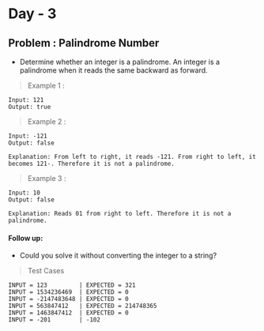 # Day - 3

## Problem : Palindrome Number

- Determine whether an integer is a palindrome. An integer is a palindrome when it reads the same backward as forward.

> Example 1 :

```
Input: 121
Output: true
```

> Example 2 :

```
Input: -121
Output: false

Explanation: From left to right, it reads -121. From right to left, it becomes 121-. Therefore it is not a palindrome.
```

> Example 3 :

```
Input: 10
Output: false

Explanation: Reads 01 from right to left. Therefore it is not a palindrome.
```

#### Follow up:

- Could you solve it without converting the integer to a string?

> Test Cases

```
INPUT = 123         | EXPECTED = 321
INPUT = 1534236469  | EXPECTED = 0
INPUT = -2147483648 | EXPECTED = 0
INPUT = 563847412   | EXPECTED = 214748365
INPUT = 1463847412  | EXPECTED = 0
INPUT = -201        | -102
```
